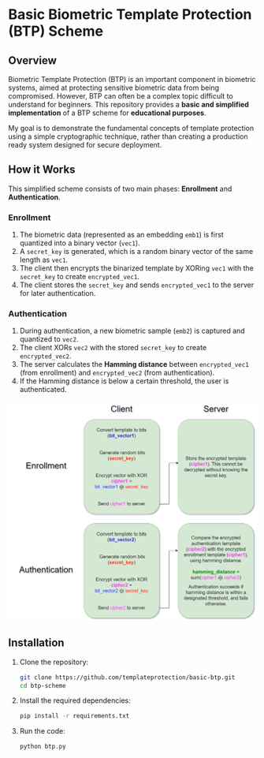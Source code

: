 # Basic Biometric Template Protection (BTP) Scheme

## Overview
Biometric Template Protection (BTP) is an important component in biometric systems, aimed at protecting sensitive biometric data from being compromised. However, BTP can often be a complex topic difficult to understand for beginners. This repository provides a **basic and simplified implementation** of a BTP scheme for **educational purposes**. 

My goal is to demonstrate the fundamental concepts of template protection using a simple cryptographic technique, rather than creating a production ready system designed for secure deployment.

## How it Works

This simplified scheme consists of two main phases: **Enrollment** and **Authentication**.

### Enrollment
1. The biometric data (represented as an embedding `emb1`) is first quantized into a binary vector (`vec1`).
2. A `secret_key` is generated, which is a random binary vector of the same length as `vec1`.
3. The client then encrypts the binarized template by XORing `vec1` with the `secret_key` to create `encrypted_vec1`.
4. The client stores the `secret_key` and sends `encrypted_vec1` to the server for later authentication.

### Authentication
1. During authentication, a new biometric sample (`emb2`) is captured and quantized to `vec2`.
2. The client XORs `vec2` with the stored `secret_key` to create `encrypted_vec2`.
3. The server calculates the **Hamming distance** between `encrypted_vec1` (from enrollment) and `encrypted_vec2` (from authentication).
4. If the Hamming distance is below a certain threshold, the user is authenticated.

![Scheme Diagram](Images/Scheme_Diagram.png)

## Installation

1. Clone the repository:
   ```bash
   git clone https://github.com/templateprotection/basic-btp.git
   cd btp-scheme
   ```

2. Install the required dependencies:
   ```bash
   pip install -r requirements.txt
   ```

4. Run the code:
   ```bash
   python btp.py
   ```
